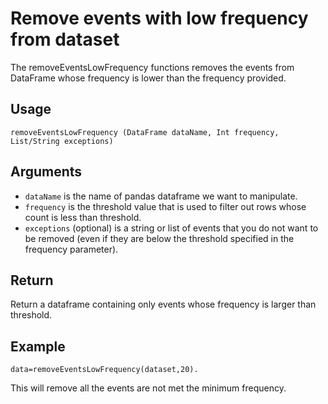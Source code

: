 # Remove events with low frequency from dataset

The removeEventsLowFrequency functions removes the events from DataFrame whose frequency is lower than the frequency provided.

## Usage
``
removeEventsLowFrequency (DataFrame dataName, Int frequency, List/String exceptions)
``

## Arguments
- `dataName` is the name of pandas dataframe we want to manipulate.
- `frequency` is the threshold value that is used to filter out rows whose count is less than threshold.
- `exceptions` (optional) is a string or list of events that you do not want to be removed (even if they are below the threshold specified in the frequency parameter).

## Return
Return a dataframe containing only events whose frequency is larger than threshold.

## Example
```
data=removeEventsLowFrequency(dataset,20).
```

This will remove all the events are not met the minimum frequency.